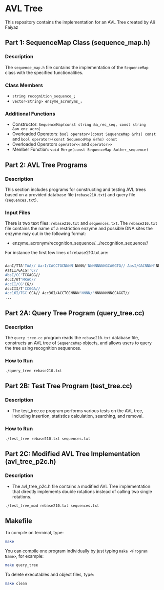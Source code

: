 # AVL Tree 

This repository contains the implementation for an AVL Tree created by Ali Faiyaz

## Part 1: SequenceMap Class (sequence_map.h)

### Description
The `sequence_map.h` file contains the implementation of the `SequenceMap` class with the specified functionalities.

### Class Members
- `string recognition_sequence_;`
- `vector<string> enzyme_acronyms_;`

### Additional Functions
- Constructor: `SequenceMap(const string &a_rec_seq, const string &an_enz_acro)`
- Overloaded Operators: `bool operator<(const SequenceMap &rhs) const` and `bool operator>(const SequenceMap &rhs) const`
- Overloaded Operators `operator<<` and `operator>>`
- Member Function: `void Merge(const SequenceMap &other_sequence)`

## Part 2: AVL Tree Programs

### Description
This section includes programs for constructing and testing AVL trees based on a provided database file (`rebase210.txt`) and query file (`sequences.txt`).

### Input Files
There is two text files: `rebase210.txt` and `sequences.txt`. The `rebase210.txt` file contains the name of a restriction enzyme and possible DNA sites the enzyme may cut in the following format:

- enzyme_acronym/recognition_sequence/.../recognition_sequence//

For instance the first few lines of rebase210.txt are:

```bash

AanI/TTA'TAA// AarI/CACCTGCNNNN'NNNN/'NNNNNNNNGCAGGTG// AasI/GACNNNN'NNGTC//
AatII/GACGT'C//
AbsI/CC'TCGAGG//
AccI/GT'MKAC//
AccII/CG'CG//
AccIII/T'CCGGA//
Acc16I/TGC'GCA// Acc36I/ACCTGCNNNN'NNNN/'NNNNNNNNGCAGGT//
...

```

## Part 2A: Query Tree Program (query_tree.cc)

### Description
The `query_tree.cc` program reads the `rebase210.txt` database file, constructs an AVL tree of `SequenceMap` objects, and allows users to query the tree using recognition sequences.

### How to Run
```bash
./query_tree rebase210.txt

```

## Part 2B: Test Tree Program (test_tree.cc)

### Description
- The test_tree.cc program performs various tests on the AVL tree, including insertion, statistics calculation, searching, and removal.

### How to Run
```bash
./test_tree rebase210.txt sequences.txt
```

## Part 2C: Modified AVL Tree Implementation (avl_tree_p2c.h)

### Description
- The avl_tree_p2c.h file contains a modified AVL Tree implementation that directly implements double rotations instead of calling two single rotations.

```bash
./test_tree_mod rebase210.txt sequences.txt
```

## Makefile 

To compile on terminal, type:

```bash
make
```

You can compile one program individually by just typing `make <Program Name>`, for example:

```bash
make query_tree
```

To delete executables and object files, type:

```bash
make clean
```
